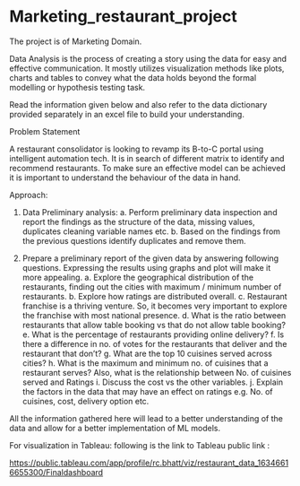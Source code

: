 # Marketing_restaurant_project
The project is of Marketing Domain.

Data Analysis is the process of creating a story using the data for easy and effective communication. It mostly utilizes visualization methods like plots, charts and tables to convey what the data holds beyond the formal modelling or hypothesis testing task.

Read the information given below and also refer to the data dictionary provided separately in an excel file to build your understanding.

Problem Statement

A restaurant consolidator is looking to revamp its B-to-C portal using intelligent automation tech. It is in search of different matrix to identify and recommend restaurants. To make sure an effective model can be achieved it is important to understand the behaviour of the data in hand.

Approach:
1.	Data Preliminary analysis:
a.	Perform preliminary data inspection and report the findings as the structure of the data, missing values, duplicates cleaning variable names etc.
b.	Based on the findings from the previous questions identify duplicates and remove them.

2.	Prepare a preliminary report of the given data by answering following questions. Expressing the results using graphs and plot will make it more appealing.
a.	Explore the geographical distribution of the restaurants, finding out the cities  with maximum / minimum number of restaurants.
b.	Explore how ratings are distributed overall.
c.	Restaurant franchise is a thriving venture. So, it becomes very important to explore the franchise with most national presence.
d.	What is the ratio between restaurants that allow table booking vs that do not allow table booking?  
e.	What is the percentage of restaurants providing online delivery?
f.	Is there a difference in no. of votes for the restaurants that deliver and the restaurant that don’t?
g.	What are the top 10 cuisines served across cities?
h.	What is the maximum and minimum no. of cuisines that a restaurant serves? Also, what is the relationship between No. of cuisines served and Ratings
i.	Discuss the cost vs the other variables.
j.	Explain the factors in the data that may have an effect on ratings e.g. No. of cuisines, cost, delivery option etc.


All the information gathered here will lead to a better understanding of the data and allow for a better implementation of ML models.


For visualization in Tableau:
following is the link to Tableau public link :

https://public.tableau.com/app/profile/rc.bhatt/viz/restaurant_data_16346616655300/Finaldashboard
